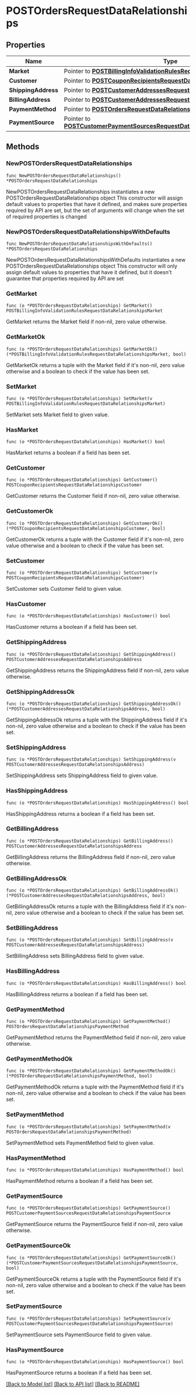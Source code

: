 # POSTOrdersRequestDataRelationships

## Properties

Name | Type | Description | Notes
------------ | ------------- | ------------- | -------------
**Market** | Pointer to [**POSTBillingInfoValidationRulesRequestDataRelationshipsMarket**](POSTBillingInfoValidationRulesRequestDataRelationshipsMarket.md) |  | [optional] 
**Customer** | Pointer to [**POSTCouponRecipientsRequestDataRelationshipsCustomer**](POSTCouponRecipientsRequestDataRelationshipsCustomer.md) |  | [optional] 
**ShippingAddress** | Pointer to [**POSTCustomerAddressesRequestDataRelationshipsAddress**](POSTCustomerAddressesRequestDataRelationshipsAddress.md) |  | [optional] 
**BillingAddress** | Pointer to [**POSTCustomerAddressesRequestDataRelationshipsAddress**](POSTCustomerAddressesRequestDataRelationshipsAddress.md) |  | [optional] 
**PaymentMethod** | Pointer to [**POSTOrdersRequestDataRelationshipsPaymentMethod**](POSTOrdersRequestDataRelationshipsPaymentMethod.md) |  | [optional] 
**PaymentSource** | Pointer to [**POSTCustomerPaymentSourcesRequestDataRelationshipsPaymentSource**](POSTCustomerPaymentSourcesRequestDataRelationshipsPaymentSource.md) |  | [optional] 

## Methods

### NewPOSTOrdersRequestDataRelationships

`func NewPOSTOrdersRequestDataRelationships() *POSTOrdersRequestDataRelationships`

NewPOSTOrdersRequestDataRelationships instantiates a new POSTOrdersRequestDataRelationships object
This constructor will assign default values to properties that have it defined,
and makes sure properties required by API are set, but the set of arguments
will change when the set of required properties is changed

### NewPOSTOrdersRequestDataRelationshipsWithDefaults

`func NewPOSTOrdersRequestDataRelationshipsWithDefaults() *POSTOrdersRequestDataRelationships`

NewPOSTOrdersRequestDataRelationshipsWithDefaults instantiates a new POSTOrdersRequestDataRelationships object
This constructor will only assign default values to properties that have it defined,
but it doesn't guarantee that properties required by API are set

### GetMarket

`func (o *POSTOrdersRequestDataRelationships) GetMarket() POSTBillingInfoValidationRulesRequestDataRelationshipsMarket`

GetMarket returns the Market field if non-nil, zero value otherwise.

### GetMarketOk

`func (o *POSTOrdersRequestDataRelationships) GetMarketOk() (*POSTBillingInfoValidationRulesRequestDataRelationshipsMarket, bool)`

GetMarketOk returns a tuple with the Market field if it's non-nil, zero value otherwise
and a boolean to check if the value has been set.

### SetMarket

`func (o *POSTOrdersRequestDataRelationships) SetMarket(v POSTBillingInfoValidationRulesRequestDataRelationshipsMarket)`

SetMarket sets Market field to given value.

### HasMarket

`func (o *POSTOrdersRequestDataRelationships) HasMarket() bool`

HasMarket returns a boolean if a field has been set.

### GetCustomer

`func (o *POSTOrdersRequestDataRelationships) GetCustomer() POSTCouponRecipientsRequestDataRelationshipsCustomer`

GetCustomer returns the Customer field if non-nil, zero value otherwise.

### GetCustomerOk

`func (o *POSTOrdersRequestDataRelationships) GetCustomerOk() (*POSTCouponRecipientsRequestDataRelationshipsCustomer, bool)`

GetCustomerOk returns a tuple with the Customer field if it's non-nil, zero value otherwise
and a boolean to check if the value has been set.

### SetCustomer

`func (o *POSTOrdersRequestDataRelationships) SetCustomer(v POSTCouponRecipientsRequestDataRelationshipsCustomer)`

SetCustomer sets Customer field to given value.

### HasCustomer

`func (o *POSTOrdersRequestDataRelationships) HasCustomer() bool`

HasCustomer returns a boolean if a field has been set.

### GetShippingAddress

`func (o *POSTOrdersRequestDataRelationships) GetShippingAddress() POSTCustomerAddressesRequestDataRelationshipsAddress`

GetShippingAddress returns the ShippingAddress field if non-nil, zero value otherwise.

### GetShippingAddressOk

`func (o *POSTOrdersRequestDataRelationships) GetShippingAddressOk() (*POSTCustomerAddressesRequestDataRelationshipsAddress, bool)`

GetShippingAddressOk returns a tuple with the ShippingAddress field if it's non-nil, zero value otherwise
and a boolean to check if the value has been set.

### SetShippingAddress

`func (o *POSTOrdersRequestDataRelationships) SetShippingAddress(v POSTCustomerAddressesRequestDataRelationshipsAddress)`

SetShippingAddress sets ShippingAddress field to given value.

### HasShippingAddress

`func (o *POSTOrdersRequestDataRelationships) HasShippingAddress() bool`

HasShippingAddress returns a boolean if a field has been set.

### GetBillingAddress

`func (o *POSTOrdersRequestDataRelationships) GetBillingAddress() POSTCustomerAddressesRequestDataRelationshipsAddress`

GetBillingAddress returns the BillingAddress field if non-nil, zero value otherwise.

### GetBillingAddressOk

`func (o *POSTOrdersRequestDataRelationships) GetBillingAddressOk() (*POSTCustomerAddressesRequestDataRelationshipsAddress, bool)`

GetBillingAddressOk returns a tuple with the BillingAddress field if it's non-nil, zero value otherwise
and a boolean to check if the value has been set.

### SetBillingAddress

`func (o *POSTOrdersRequestDataRelationships) SetBillingAddress(v POSTCustomerAddressesRequestDataRelationshipsAddress)`

SetBillingAddress sets BillingAddress field to given value.

### HasBillingAddress

`func (o *POSTOrdersRequestDataRelationships) HasBillingAddress() bool`

HasBillingAddress returns a boolean if a field has been set.

### GetPaymentMethod

`func (o *POSTOrdersRequestDataRelationships) GetPaymentMethod() POSTOrdersRequestDataRelationshipsPaymentMethod`

GetPaymentMethod returns the PaymentMethod field if non-nil, zero value otherwise.

### GetPaymentMethodOk

`func (o *POSTOrdersRequestDataRelationships) GetPaymentMethodOk() (*POSTOrdersRequestDataRelationshipsPaymentMethod, bool)`

GetPaymentMethodOk returns a tuple with the PaymentMethod field if it's non-nil, zero value otherwise
and a boolean to check if the value has been set.

### SetPaymentMethod

`func (o *POSTOrdersRequestDataRelationships) SetPaymentMethod(v POSTOrdersRequestDataRelationshipsPaymentMethod)`

SetPaymentMethod sets PaymentMethod field to given value.

### HasPaymentMethod

`func (o *POSTOrdersRequestDataRelationships) HasPaymentMethod() bool`

HasPaymentMethod returns a boolean if a field has been set.

### GetPaymentSource

`func (o *POSTOrdersRequestDataRelationships) GetPaymentSource() POSTCustomerPaymentSourcesRequestDataRelationshipsPaymentSource`

GetPaymentSource returns the PaymentSource field if non-nil, zero value otherwise.

### GetPaymentSourceOk

`func (o *POSTOrdersRequestDataRelationships) GetPaymentSourceOk() (*POSTCustomerPaymentSourcesRequestDataRelationshipsPaymentSource, bool)`

GetPaymentSourceOk returns a tuple with the PaymentSource field if it's non-nil, zero value otherwise
and a boolean to check if the value has been set.

### SetPaymentSource

`func (o *POSTOrdersRequestDataRelationships) SetPaymentSource(v POSTCustomerPaymentSourcesRequestDataRelationshipsPaymentSource)`

SetPaymentSource sets PaymentSource field to given value.

### HasPaymentSource

`func (o *POSTOrdersRequestDataRelationships) HasPaymentSource() bool`

HasPaymentSource returns a boolean if a field has been set.


[[Back to Model list]](../README.md#documentation-for-models) [[Back to API list]](../README.md#documentation-for-api-endpoints) [[Back to README]](../README.md)


